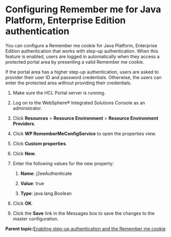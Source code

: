 # Configuring Remember me for Java Platform, Enterprise Edition authentication

You can configure a Remember me cookie for Java Platform, Enterprise Edition authentication that works with step-up authentication. When this feature is enabled, users are logged in automatically when they access a protected portal area by presenting a valid Remember me cookie.

If the portal area has a higher step-up authentication, users are asked to provider their user ID and password credentials. Otherwise, the users can enter the protected area without providing their credentials.

1.  Make sure the HCL Portal server is running.

2.  Log on to the WebSphere® Integrated Solutions Console as an administrator.

3.  Click **Resources** \> **Resource Environment** \> **Resource Environment Providers**.

4.  Click **WP RememberMeConfigService** to open the properties view.

5.  Click **Custom properties**.

6.  Click **New**.

7.  Enter the following values for the new property:

    1.  **Name**: j2eeAuthenticate

    2.  **Value**: true

    3.  **Type**: java.lang.Boolean

8.  Click **OK**.

9.  Click the **Save** link in the Messages box to save the changes to the master configuration.


**Parent topic:**[Enabling step-up authentication and the Remember me cookie](../security/cfg_auth.md)

